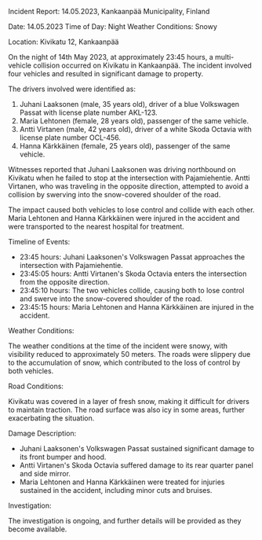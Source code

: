 Incident Report: 14.05.2023, Kankaanpää Municipality, Finland

Date: 14.05.2023
Time of Day: Night
Weather Conditions: Snowy

Location: Kivikatu 12, Kankaanpää

On the night of 14th May 2023, at approximately 23:45 hours, a multi-vehicle collision occurred on Kivikatu in Kankaanpää. The incident involved four vehicles and resulted in significant damage to property.

The drivers involved were identified as:

1. Juhani Laaksonen (male, 35 years old), driver of a blue Volkswagen Passat with license plate number AKL-123.
2. Maria Lehtonen (female, 28 years old), passenger of the same vehicle.
3. Antti Virtanen (male, 42 years old), driver of a white Skoda Octavia with license plate number OCL-456.
4. Hanna Kärkkäinen (female, 25 years old), passenger of the same vehicle.

Witnesses reported that Juhani Laaksonen was driving northbound on Kivikatu when he failed to stop at the intersection with Pajamiehentie. Antti Virtanen, who was traveling in the opposite direction, attempted to avoid a collision by swerving into the snow-covered shoulder of the road.

The impact caused both vehicles to lose control and collide with each other. Maria Lehtonen and Hanna Kärkkäinen were injured in the accident and were transported to the nearest hospital for treatment.

Timeline of Events:

* 23:45 hours: Juhani Laaksonen's Volkswagen Passat approaches the intersection with Pajamiehentie.
* 23:45:05 hours: Antti Virtanen's Skoda Octavia enters the intersection from the opposite direction.
* 23:45:10 hours: The two vehicles collide, causing both to lose control and swerve into the snow-covered shoulder of the road.
* 23:45:15 hours: Maria Lehtonen and Hanna Kärkkäinen are injured in the accident.

Weather Conditions:

The weather conditions at the time of the incident were snowy, with visibility reduced to approximately 50 meters. The roads were slippery due to the accumulation of snow, which contributed to the loss of control by both vehicles.

Road Conditions:

Kivikatu was covered in a layer of fresh snow, making it difficult for drivers to maintain traction. The road surface was also icy in some areas, further exacerbating the situation.

Damage Description:

* Juhani Laaksonen's Volkswagen Passat sustained significant damage to its front bumper and hood.
* Antti Virtanen's Skoda Octavia suffered damage to its rear quarter panel and side mirror.
* Maria Lehtonen and Hanna Kärkkäinen were treated for injuries sustained in the accident, including minor cuts and bruises.

Investigation:

The investigation is ongoing, and further details will be provided as they become available.